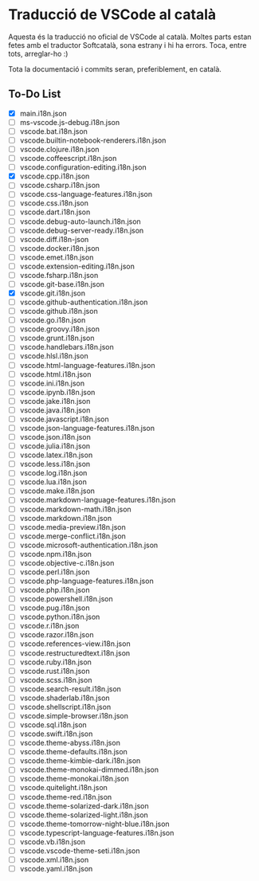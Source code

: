 # Traducció de VSCode al català

Aquesta és la traducció no oficial de VSCode al català. Moltes parts estan fetes amb el traductor Softcatalà, sona estrany i hi ha errors. Toca, entre tots, arreglar-ho :)

Tota la documentació i commits seran, preferiblement, en català.

## To-Do List

- [x] main.i18n.json
- [ ] ms-vscode.js-debug.i18n.json
- [ ] vscode.bat.i18n.json
- [ ] vscode.builtin-notebook-renderers.i18n.json
- [ ] vscode.clojure.i18n.json
- [ ] vscode.coffeescript.i18n.json
- [ ] vscode.configuration-editing.i18n.json
- [x] vscode.cpp.i18n.json
- [ ] vscode.csharp.i18n.json
- [ ] vscode.css-language-features.i18n.json
- [ ] vscode.css.i18n.json
- [ ] vscode.dart.i18n.json
- [ ] vscode.debug-auto-launch.i18n.json
- [ ] vscode.debug-server-ready.i18n.json
- [ ] vscode.diff.i18n-json
- [ ] vscode.docker.i18n.json
- [ ] vscode.emet.i18n.json
- [ ] vscode.extension-editing.i18n.json
- [ ] vscode.fsharp.i18n.json
- [ ] vscode.git-base.i18n.json
- [x] vscode.git.i18n.json
- [ ] vscode.github-authentication.i18n.json
- [ ] vscode.github.i18n.json
- [ ] vscode.go.i18n.json
- [ ] vscode.groovy.i18n.json
- [ ] vscode.grunt.i18n.json
- [ ] vscode.handlebars.i18n.json
- [ ] vscode.hlsl.i18n.json
- [ ] vscode.html-language-features.i18n.json
- [ ] vscode.html.i18n.json
- [ ] vscode.ini.i18n.json
- [ ] vscode.ipynb.i18n.json
- [ ] vscode.jake.i18n.json
- [ ] vscode.java.i18n.json
- [ ] vscode.javascript.i18n.json
- [ ] vscode.json-language-features.i18n.json
- [ ] vscode.json.i18n.json
- [ ] vscode.julia.i18n.json
- [ ] vscode.latex.i18n.json
- [ ] vscode.less.i18n.json
- [ ] vscode.log.i18n.json
- [ ] vscode.lua.i18n.json
- [ ] vscode.make.i18n.json
- [ ] vscode.markdown-language-features.i18n.json
- [ ] vscode.markdown-math.i18n.json
- [ ] vscode.markdown.i18n.json
- [ ] vscode.media-preview.i18n.json
- [ ] vscode.merge-conflict.i18n.json
- [ ] vscode.microsoft-authentication.i18n.json
- [ ] vscode.npm.i18n.json
- [ ] vscode.objective-c.i18n.json
- [ ] vscode.perl.i18n.json
- [ ] vscode.php-language-features.i18n.json
- [ ] vscode.php.i18n.json
- [ ] vscode.powershell.i18n.json
- [ ] vscode.pug.i18n.json
- [ ] vscode.python.i18n.json
- [ ] vscode.r.i18n.json
- [ ] vscode.razor.i18n.json
- [ ] vscode.references-view.i18n.json
- [ ] vscode.restructuredtext.i18n.json
- [ ] vscode.ruby.i18n.json
- [ ] vscode.rust.i18n.json
- [ ] vscode.scss.i18n.json
- [ ] vscode.search-result.i18n.json
- [ ] vscode.shaderlab.i18n.json
- [ ] vscode.shellscript.i18n.json
- [ ] vscode.simple-browser.i18n.json
- [ ] vscode.sql.i18n.json
- [ ] vscode.swift.i18n.json
- [ ] vscode.theme-abyss.i18n.json
- [ ] vscode.theme-defaults.i18n.json
- [ ] vscode.theme-kimbie-dark.i18n.json
- [ ] vscode.theme-monokai-dimmed.i18n.json
- [ ] vscode.theme-monokai.i18n.json
- [ ] vscode.quitelight.i18n.json
- [ ] vscode.theme-red.i18n.json
- [ ] vscode.theme-solarized-dark.i18n.json
- [ ] vscode.theme-solarized-light.i18n.json
- [ ] vscode.theme-tomorrow-night-blue.i18n.json
- [ ] vscode.typescript-language-features.i18n.json
- [ ] vscode.vb.i18n.json
- [ ] vscode.vscode-theme-seti.i18n.json
- [ ] vscode.xml.i18n.json
- [ ] vscode.yaml.i18n.json